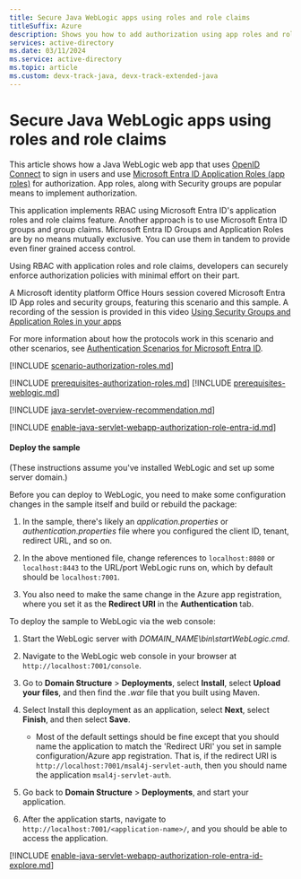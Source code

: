 ```yaml
---
title: Secure Java WebLogic apps using roles and role claims
titleSuffix: Azure
description: Shows you how to add authorization using app roles and role claims to Java WebLogic Web app that signs-in users with the Microsoft identity platform.
services: active-directory
ms.date: 03/11/2024
ms.service: active-directory
ms.topic: article
ms.custom: devx-track-java, devx-track-extended-java
---
```


# Secure Java WebLogic apps using roles and role claims

This article shows how a Java WebLogic web app that uses [OpenID Connect](/entra/identity-platform/v2-protocols-oidc) to sign in users and use [Microsoft Entra ID Application Roles (app roles)](/entra/identity-platform/howto-add-app-roles-in-apps) for authorization. App roles, along with Security groups are popular means to implement authorization.

This application implements RBAC using Microsoft Entra ID's application roles and role claims feature. Another approach is to use Microsoft Entra ID groups and group claims. Microsoft Entra ID Groups and Application Roles are by no means mutually exclusive. You can use them in tandem to provide even finer grained access control.

Using RBAC with application roles and role claims, developers can securely enforce authorization policies with minimal effort on their part.

A Microsoft identity platform Office Hours session covered Microsoft Entra ID App roles and security groups, featuring this scenario and this sample. A recording of the session is provided in this video [Using Security Groups and Application Roles in your apps](https://www.youtube.com/watch?v=LRoc-na27l0)

For more information about how the protocols work in this scenario and other scenarios, see [Authentication Scenarios for Microsoft Entra ID](https://go.microsoft.com/fwlink/?LinkId=394414).

[!INCLUDE [scenario-authorization-roles.md](includes/scenario-authorization-roles.md)]

[!INCLUDE [prerequisites-authorization-roles.md](includes/prerequisites-authorization-roles.md)]
[!INCLUDE [prerequisites-weblogic.md](includes/prerequisites-weblogic.md)]

[!INCLUDE [java-servlet-overview-recommendation.md](includes/java-servlet-overview-recommendation.md)]

[!INCLUDE [enable-java-servlet-webapp-authorization-role-entra-id.md](includes/enable-java-servlet-webapp-authorization-role-entra-id.md)]

#### Deploy the sample

(These instructions assume you've installed WebLogic and set up some server domain.)

Before you can deploy to WebLogic, you need to make some configuration changes in the sample itself and build or rebuild the package:

1. In the sample, there's likely an *application.properties* or *authentication.properties* file where you configured the client ID, tenant, redirect URL, and so on.

1. In the above mentioned file, change references to `localhost:8080` or `localhost:8443` to the URL/port WebLogic runs on, which by default should be `localhost:7001`.

1. You also need to make the same change in the Azure app registration, where you set it as the **Redirect URI** in the **Authentication** tab.

To deploy the sample to WebLogic via the web console:

1. Start the WebLogic server with *DOMAIN_NAME\bin\startWebLogic.cmd*.

1. Navigate to the WebLogic web console in your browser at `http://localhost:7001/console`.

1. Go to **Domain Structure** > **Deployments**, select **Install**, select **Upload your files**, and then find the *.war* file that you built using Maven.

1. Select Install this deployment as an application, select **Next**, select **Finish**, and then select **Save**.

    - Most of the default settings should be fine except that you should name the application to match the 'Redirect URI' you set in sample configuration/Azure app registration. That is, if the redirect URI is `http://localhost:7001/msal4j-servlet-auth`, then you should name the application `msal4j-servlet-auth`.
1. Go back to **Domain Structure** > **Deployments**, and start your application.

1. After the application starts, navigate to `http://localhost:7001/<application-name>/`, and you should be able to access the application.

[!INCLUDE [enable-java-servlet-webapp-authorization-role-entra-id-explore.md](includes/enable-java-servlet-webapp-authorization-role-entra-id-explore.md)]
